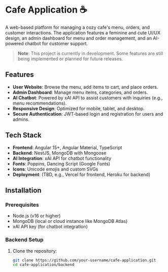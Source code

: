 # Cafe Application ☕

A web-based platform for managing a cozy cafe's menu, orders, and customer interactions. The application features a feminine and cute UI/UX design, an admin dashboard for menu and order management, and an AI-powered chatbot for customer support.

> **Note**: This project is currently in development. Some features are still being implemented or planned for future releases.

## Features
- **User Website**: Browse the menu, add items to cart, and place orders.
- **Admin Dashboard**: Manage menu items, categories, and orders.
- **AI Chatbot**: Powered by xAI API to assist customers with inquiries (e.g., menu recommendations).
- **Responsive Design**: Optimized for mobile, tablet, and desktop.
- **Secure Authentication**: JWT-based login and registration for users and admins.

## Tech Stack
- **Frontend**: Angular 15+, Angular Material, TypeScript
- **Backend**: NestJS, MongoDB with Mongoose
- **AI Integration**: xAI API for chatbot functionality
- **Fonts**: Poppins, Dancing Script (Google Fonts)
- **Icons**: Unicode emojis and custom SVGs
- **Deployment**: (TBD, e.g., Vercel for frontend, Heroku for backend)

## Installation
### Prerequisites
- Node.js (v16 or higher)
- MongoDB (local or cloud instance like MongoDB Atlas)
- xAI API key (for chatbot integration)

### Backend Setup
1. Clone the repository:
   ```bash
   git clone https://github.com/your-username/cafe-application.git
   cd cafe-application/backend
